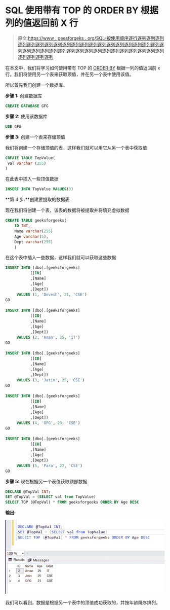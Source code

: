 # SQL 使用带有 TOP 的 ORDER BY 根据列的值返回前 X 行

> 原文:[https://www . geesforgeks . org/SQL-按使用顺序逐行逐列逐列逐列逐列逐列逐列逐列逐列逐列逐列逐列逐列逐列逐列逐列逐列逐列逐列逐列逐列逐列逐列逐列逐列逐列逐列逐列逐列逐列逐列逐列逐列逐列逐列逐列逐列逐列逐列逐列逐列](https://www.geeksforgeeks.org/sql-use-order-by-with-top-to-return-the-top-x-rows-based-on-a-columns-value/)

在本文中，我们将学习如何使用带有 TOP 的 [ORDER BY](https://www.geeksforgeeks.org/sql-order-by/) 根据一列的值返回前 x 行。我们将使用另一个表来获取顶值，并在另一个表中使用该值。

所以首先我们创建一个数据库。

**步骤 1:** 创建数据库

```sql
CREATE DATABASE GFG
```

**步骤 2:** 使用该数据库

```sql
USE GFG
```

**步骤 3:** 创建一个表来存储顶值

我们将创建一个存储顶值的表，这样我们就可以用它从另一个表中获取值

```sql
CREATE TABLE TopValue(
 val varchar (255)
)
```

在此表中插入一些顶值数据

```sql
INSERT INTO TopValue VALUES(3) 
```

**第 4 步:**创建要提取的数据表

现在我们将创建一个表，该表的数据将被提取并将填充虚拟数据

```sql
CREATE TABLE geeksforgeeks(
    ID INT,
    Name varchar(255)
    Age varchar(5),
    Dept varchar(255)
    ) 
```

在这个表中插入一些数据，这样我们就可以获取这些数据

```sql
INSERT INTO [dbo].[geeksforgeeks]
           ([ID]
           ,[Name]
           ,[Age]
           ,[Dept])
     VALUES (1, 'Devesh', 21, 'CSE')
GO

INSERT INTO [dbo].[geeksforgeeks]
           ([ID]
           ,[Name]
           ,[Age]
           ,[Dept])
     VALUES (2, 'Aman', 25, 'IT')
GO

INSERT INTO [dbo].[geeksforgeeks]
           ([ID]
           ,[Name]
           ,[Age]
           ,[Dept])
     VALUES (3, 'Jatin', 25, 'CSE')
GO

INSERT INTO [dbo].[geeksforgeeks]
           ([ID]
           ,[Name]
           ,[Age]
           ,[Dept])
     VALUES (4, 'GFG', 23, 'CSE')
GO

INSERT INTO [dbo].[geeksforgeeks]
           ([ID]
           ,[Name]
           ,[Age]
           ,[Dept])
     VALUES (5, 'Para', 22, 'CSE')
GO
```

**步骤 5:** 现在根据另一个表值获取顶部数据

```sql
DECLARE @TopVal INT;
SET @TopVal = (SELECT val from TopValue)
SELECT TOP (@TopVal) * FROM geeksforgeeks ORDER BY Age DESC
```

**输出:**

![](img/819076bc95ee9f43dcb3d37d1919f85e.png)

我们可以看到，数据是根据另一个表中的顶值成功获取的，并按年龄降序排列。